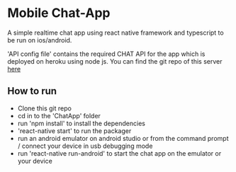 # Mobile Chat-App
A simple realtime chat app using react native framework and typescript to be run on ios/android.

'API config file' contains the required CHAT API for the app which is deployed on heroku using node js. You can find the git repo of this server [here](https://github.com/supunvimukthi/Chat-Server)

## How to run 
- Clone this git repo 
- cd in to the 'ChatApp' folder 
- run 'npm install' to install the dependencies 
- 'react-native start' to run the packager 
- run an android emulator on android studio or from the command prompt / connect your device in usb debugging mode 
- run 'react-native run-android' to start the chat app on the emulator or your device 
